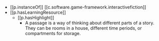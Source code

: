 
- [[p.instanceOf]] [[c.software.game-framework.interactivefiction]]
- [[p.hasLearningResource]] 
  - [[p.hasHighlight]] 
    - A passage is a way of thinking about different parts of a story. They can be rooms in a house, different time periods, or compartments for storage. 